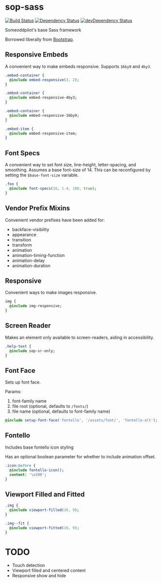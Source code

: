 sop-sass
========

[![Build Status](https://travis-ci.org/SomeoddpilotInc/sop-sass.svg?branch=master)](https://travis-ci.org/SomeoddpilotInc/sop-sass)
[![Dependency Status](https://david-dm.org/SomeoddpilotInc/sop-sass.svg)](https://david-dm.org/SomeoddpilotInc/sop-sass)
[![devDependency Status](https://david-dm.org/SomeoddpilotInc/sop-sass/dev-status.svg)](https://david-dm.org/SomeoddpilotInc/sop-sass#info=devDependencies)

Someoddpilot's base Sass framework

Borrowed liberally from [Bootstrap](http://getbootstrap.com).

## Responsive Embeds

A convenient way to make embeds responsive. Supports `16by9` and `4by3`.

```sass
.embed-container {
  @include embed-responsive(3, 2);
}

.embed-container {
  @include embed-responsive-4by3;
}

.embed-container {
  @include embed-responsive-16by9;
}

.embed-item {
  @include embed-responsive-item;
}
```

## Font Specs

A convenient way to set font size, line-height, letter-spacing, and smoothing. Assumes a base font-size of 14. This can be reconfigured by setting the `$base-font-size` variable.

```sass
.foo {
  @include font-specs(16, 1.4, 100, true);
}
```

## Vendor Prefix Mixins

Convenient vendor prefixes have been added for:

* backface-visibility
* appearance
* transition
* transform
* animation
* animation-timing-function
* animation-delay
* animation-duration

## Responsive

Convenient ways to make images responsive.

```sass
img {
  @include img-responsive;
}
```

## Screen Reader

Makes an element only available to screen-readers, aiding in accessibility.

```sass
.help-text {
  @include sop-sr-only;
}
```

## Font Face

Sets up font face.

Params:

1. font-family name
2. file root (optional, defaults to `/fonts/`)
3. file name (optional, defaults to font-family name)

```sass
@include setup-font-face('fontello', '/assets/font/', 'fontello-alt');
```

## Fontello

Includes base fontello icon styling

Has an optional boolean parameter for whether to include animation offset.

```sass
.icon:before {
  @include fontello-icon();
  content: '\e200';
}
```

## Viewport Filled and Fitted

```sass
.img {
  @include viewport-filled(16, 9);
}

.img--fit {
  @include viewport-fitted(16, 9);
}
```

# TODO

* Touch detection
* Viewport filled and centered content
* Responsive show and hide
